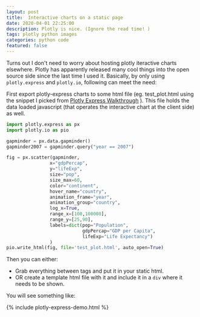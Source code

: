 ```yaml
---
layout: post
title:  Interactive charts on a static page
date: 2020-04-01 22:25:00
description: Plotly is nice. (Ignore the read time! )
tags: plotly python images
categories: python code
featured: false
---
```

Turns out I don't need to worry about hosting plotly iteractive charts elsewhere. Plotly has apparently released many cool things into the open source side since the last time I used it. Basically, by only using ````plotly.express```` and ````plotly.io````, following can meet the need:

First export plotly-express charts to some html file (eg. test_plot.html using the snippet I picked from [Plotly Express Walkthrough](https://nbviewer.jupyter.org/github/plotly/plotly_express/blob/gh-pages/walkthrough.ipynb) ). This file holds the data loaded javascript (that operates the interactive chart at the client side) as well.

````python  
import plotly.express as px
import plotly.io as pio

gapminder = px.data.gapminder()
gapminder2007 = gapminder.query("year == 2007")

fig = px.scatter(gapminder, 
                x="gdpPercap", 
                y="lifeExp",
                size="pop", 
                size_max=60, 
                color="continent", 
                hover_name="country",
                animation_frame="year", 
                animation_group="country", 
                log_x=True, 
                range_x=[100,100000], 
                range_y=[25,90],
                labels=dict(pop="Population", 
                            gdpPercap="GDP per Capita", 
                            lifeExp="Life Expectancy")
                )
pio.write_html(fig, file='test_plot.html', auto_open=True)
````

Then you can either:
* Grab everything between <body></body> tags and put it in your static html.
* OR create a template html file with it and include it in a ```div``` where it needs to be shown.


You will see something like:

{% include plotly-express-demo.html %}
